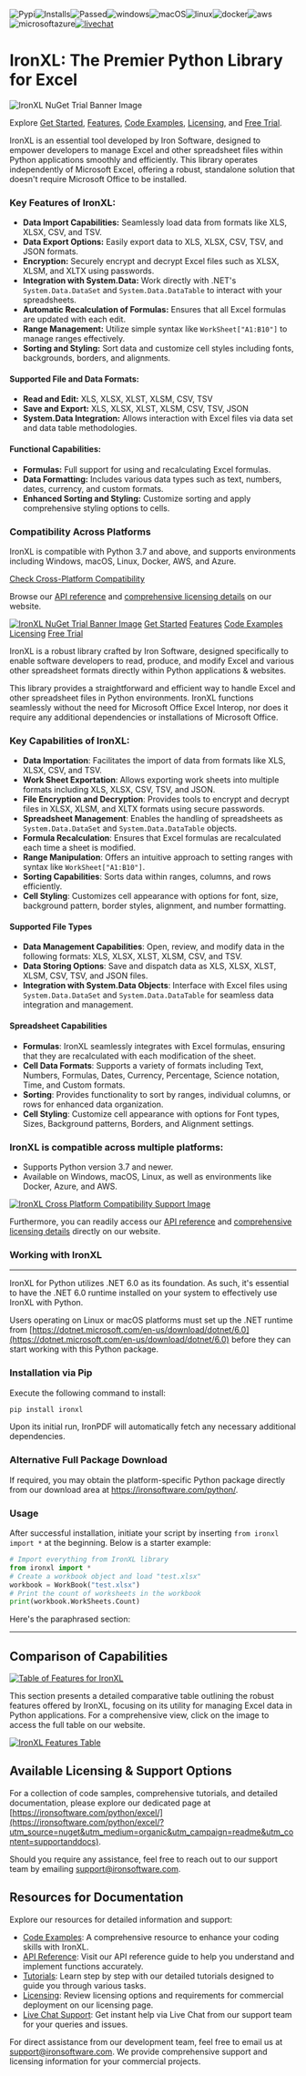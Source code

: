 <img src="https://pypi-camo.freetls.fastly.net/fffc1cf95dd176039a8e7d5df6da4cdd300d0044/68747470733a2f2f696d672e736869656c64732e696f2f707970692f762f49726f6e584c3f636f6c6f723d696e666f726d6174696f6e616c266c6162656c3d6c6174657374" alt=Pypi><img src="https://pypi-camo.freetls.fastly.net/5f73dccd2fe15ce9b9a3a1d5e614f5c39d467672/68747470733a2f2f696d672e736869656c64732e696f2f707970692f646d2f49726f6e584c3f636f6c6f723d696e666f726d6174696f6e616c266c6162656c3d696e7374616c6c73266c6f676f3d70797069" alt=Installs><img src="https://pypi-camo.freetls.fastly.net/aa29ae5186bb4d9cc2b82d6238abdb5203527185/68747470733a2f2f696d672e736869656c64732e696f2f62616467652f6275696c642d25323025453225394325393325323032343235253230746573747325323070617373656425323028302532306661696c6564292532302d3130374331303f6c6f676f3d76697375616c73747564696f" alt=Passed><img src="https://pypi-camo.freetls.fastly.net/a8bc218f0bc083e54c17f9b1868c423494ed3a15/68747470733a2f2f696d672e736869656c64732e696f2f62616467652f2545322538302538452532302d2532302545322539432539332d3130374331303f6c6f676f3d77696e646f7773" alt=windows><img src="https://pypi-camo.freetls.fastly.net/f9d68eddda84fe60f2540297abfff724b3d6fd42/68747470733a2f2f696d672e736869656c64732e696f2f62616467652f2545322538302538452532302d2532302545322539432539332d3130374331303f6c6f676f3d6170706c65" alt=macOS><img src="https://pypi-camo.freetls.fastly.net/13779d97888fdb36625402a4212f5ce4e631131b/68747470733a2f2f696d672e736869656c64732e696f2f62616467652f2545322538302538452532302d2532302545322539432539332d3130374331303f6c6f676f3d6c696e7578266c6f676f436f6c6f723d7768697465" alt=linux><img src="https://pypi-camo.freetls.fastly.net/9f625e7bcadccd3ec075651b9b9e52b196535df1/68747470733a2f2f696d672e736869656c64732e696f2f62616467652f2545322538302538452532302d2532302545322539432539332d3130374331303f6c6f676f3d646f636b6572266c6f676f436f6c6f723d7768697465" alt=docker><img src="https://pypi-camo.freetls.fastly.net/3a4ab624c52420f7033cf0bd2eb3fc1b80abba0c/68747470733a2f2f696d672e736869656c64732e696f2f62616467652f2545322538302538452532302d2532302545322539432539332d3130374331303f6c6f676f3d616d617a6f6e617773" alt=aws><img src="https://pypi-camo.freetls.fastly.net/4bf4e07fd8d63fa3a42828a692a26a5bfc8921fa/68747470733a2f2f696d672e736869656c64732e696f2f62616467652f2545322538302538452532302d2532302545322539432539332d3130374331303f6c6f676f3d6d6963726f736f6674617a757265" alt=microsoftazure><a href="https://ironsoftware.com/python/excel/?utm\_source=nuget&utm\_medium=organic&utm\_campaign=readme&utm\_content=topshield#helpscout-support" rel=nofollow><img src="https://pypi-camo.freetls.fastly.net/0f4a0f0922342e4774c9490984c7b196d0838a3c/68747470733a2f2f696d672e736869656c64732e696f2f62616467652f4c697665253230436861742d4163746976652d707572706c653f6c6f676f3d676f6f676c6563686174266c6f676f436f6c6f723d7768697465" alt=livechat></a>

# IronXL: The Premier Python Library for Excel

![IronXL NuGet Trial Banner Image](https://pypi-camo.freetls.fastly.net/8827a2ab12e218a3904b9926380a9a3cb17423c0/68747470733a2f2f7261772e67697468756275736572636f6e74656e746e74732e636f6d2f69726f6e2d736f6674776172652f69726f6e2d6e756765742d6173736574732f6d61696e2f49726f6e584c2d707974686f6e2d726561646d652f6e756765742d747269616c2d62616e6e65722d6c617267652e706e67)

Explore [Get Started](https://ironsoftware.com/python/excel/docs/?utm_source=nuget&utm_medium=organic&utm_campaign=readme&utm_content=navigation#trial-license), [Features](https://ironsoftware.com/python/excel/features/?utm_source=nuget&utm_medium=organic&utm_campaign=readme&utm_content=navigation), [Code Examples](https://ironsoftware.com/python/excel/examples/read-excel/?utm_source=nuget&utm_medium=organic&utm_campaign=readme&utm_content=navigation), [Licensing](https://ironsoftware.com/python/excel/licensing/?utm_source=nuget&utm_medium=organic&utm_campaign=readme&utm_content=navigation), and [Free Trial](https://ironsoftware.com/python/excel/docs/?utm_source=nuget&utm_medium=organic&utm_campaign=readme&utm_content=navigation#trial-license).

IronXL is an essential tool developed by Iron Software, designed to empower developers to manage Excel and other spreadsheet files within Python applications smoothly and efficiently. This library operates independently of Microsoft Excel, offering a robust, standalone solution that doesn't require Microsoft Office to be installed.

### Key Features of IronXL:

- **Data Import Capabilities:** Seamlessly load data from formats like XLS, XLSX, CSV, and TSV.
- **Data Export Options:** Easily export data to XLS, XLSX, CSV, TSV, and JSON formats.
- **Encryption:** Securely encrypt and decrypt Excel files such as XLSX, XLSM, and XLTX using passwords.
- **Integration with System.Data:** Work directly with .NET's `System.Data.DataSet` and `System.Data.DataTable` to interact with your spreadsheets.
- **Automatic Recalculation of Formulas:** Ensures that all Excel formulas are updated with each edit.
- **Range Management:** Utilize simple syntax like `WorkSheet["A1:B10"]` to manage ranges effectively.
- **Sorting and Styling:** Sort data and customize cell styles including fonts, backgrounds, borders, and alignments.

#### Supported File and Data Formats:

- **Read and Edit:** XLS, XLSX, XLST, XLSM, CSV, TSV
- **Save and Export:** XLS, XLSX, XLST, XLSM, CSV, TSV, JSON
- **System.Data Integration:** Allows interaction with Excel files via data set and data table methodologies.

#### Functional Capabilities:

- **Formulas:** Full support for using and recalculating Excel formulas.
- **Data Formatting:** Includes various data types such as text, numbers, dates, currency, and custom formats.
- **Enhanced Sorting and Styling:** Customize sorting and apply comprehensive styling options to cells.

### Compatibility Across Platforms

IronXL is compatible with Python 3.7 and above, and supports environments including Windows, macOS, Linux, Docker, AWS, and Azure. 

[Check Cross-Platform Compatibility](https://ironsoftware.com/python/excel/docs/?utm_source=nuget&utm_medium=organic&utm_campaign=readme&utm_content=crossplatformbanner)

Browse our [API reference](https://ironsoftware.com/python/excel/object-reference/api/) and [comprehensive licensing details](https://ironsoftware.com/python/excel/licensing/#trial-license) on our website.

<a href="https://ironsoftware.com/python/excel/?utm\_source=nuget&utm\_medium=organic&utm\_campaign=readme&utm\_content=topbanner#trial-license" rel=nofollow>![IronXL NuGet Trial Banner Image](https://pypi-camo.freetls.fastly.net/8827a2ab12e218a3904b9926380a9a3cb17423c0/68747470733a2f2f7261772e67697468756275736572636f6e74656e742e636f6d2f69726f6e2d736f6674776172652f69726f6e2d6e756765742d6173736574732f6d61696e2f49726f6e584c2d707974686f6e2d726561646d652f6e756765742d747269616c2d62616e6e65722d6c617267652e706e67)</a>
<a href="https://ironsoftware.com/python/excel/docs/?utm\_source=nuget&utm\_medium=organic&utm\_campaign=readme&utm\_content=navigation" rel=nofollow>Get Started</a>  <a href="https://ironsoftware.com/python/excel/features/?utm\_source=nuget&utm\_medium=organic&utm\_campaign=readme&utm\_content=navigation" rel=nofollow>Features</a>  <a href="https://ironsoftware.com/python/excel/examples/read-excel/?utm\_source=nuget&utm\_medium=organic&utm\_campaign=readme&utm\_content=navigation" rel=nofollow>Code Examples</a>  <a href="https://ironsoftware.com/python/excel/licensing/?utm\_source=nuget&utm\_medium=organic&utm\_campaign=readme&utm\_content=navigation" rel=nofollow>Licensing</a>  <a href="https://ironsoftware.com/python/excel/docs/?utm\_source=nuget&utm\_medium=organic&utm\_campaign=readme&utm\_content=navigation#trial-license" rel=nofollow>Free Trial</a>

IronXL is a robust library crafted by Iron Software, designed specifically to enable software developers to read, produce, and modify Excel and various other spreadsheet formats directly within Python applications & websites.

This library provides a straightforward and efficient way to handle Excel and other spreadsheet files in Python environments. IronXL functions seamlessly without the need for Microsoft Office Excel Interop, nor does it require any additional dependencies or installations of Microsoft Office.

### Key Capabilities of IronXL:

- **Data Importation**: Facilitates the import of data from formats like XLS, XLSX, CSV, and TSV.
- **Work Sheet Exportation**: Allows exporting work sheets into multiple formats including XLS, XLSX, CSV, TSV, and JSON.
- **File Encryption and Decryption**: Provides tools to encrypt and decrypt files in XLSX, XLSM, and XLTX formats using secure passwords.
- **Spreadsheet Management**: Enables the handling of spreadsheets as `System.Data.DataSet` and `System.Data.DataTable` objects.
- **Formula Recalculation**: Ensures that Excel formulas are recalculated each time a sheet is modified.
- **Range Manipulation**: Offers an intuitive approach to setting ranges with syntax like `WorkSheet["A1:B10"]`.
- **Sorting Capabilities**: Sorts data within ranges, columns, and rows efficiently.
- **Cell Styling**: Customizes cell appearance with options for font, size, background pattern, border styles, alignment, and number formatting.

#### Supported File Types

* **Data Management Capabilities**: Open, review, and modify data in the following formats: XLS, XLSX, XLST, XLSM, CSV, and TSV.
* **Data Storing Options**: Save and dispatch data as XLS, XLSX, XLST, XLSM, CSV, TSV, and JSON files.
* **Integration with System.Data Objects**: Interface with Excel files using `System.Data.DataSet` and `System.Data.DataTable` for seamless data integration and management.

#### Spreadsheet Capabilities

* **Formulas**: IronXL seamlessly integrates with Excel formulas, ensuring that they are recalculated with each modification of the sheet.
* **Cell Data Formats**: Supports a variety of formats including Text, Numbers, Formulas, Dates, Currency, Percentage, Science notation, Time, and Custom formats.
* **Sorting**: Provides functionality to sort by ranges, individual columns, or rows for enhanced data organization.
* **Cell Styling**: Customize cell appearance with options for Font types, Sizes, Background patterns, Borders, and Alignment settings.

### IronXL is compatible across multiple platforms:

  * Supports Python version 3.7 and newer.
  * Available on Windows, macOS, Linux, as well as environments like Docker, Azure, and AWS.

<a href="https://ironsoftware.com/python/excel/docs/?utm\_source=nuget&utm\_medium=organic&utm\_campaign=readme&utm\_content=crossplatformbanner" rel=nofollow>![IronXL Cross Platform Compatibility Support Image](https://pypi-camo.freetls.fastly.net/8846438d3072e3c83e307843d1cbc023d7804cff/68747470733a2f2f7261772e67697468756275736572636f6e74656e742e636f6d2f69726f6e2d736f6674776172652f69726f6e2d6e756765742d6173736574732f6d61696e2f49726f6e584c2d707974686f6e2d726561646d652f63726f73732d706c6174666f726d2d636f6d7061746962696c6974792e706e67)</a>

Furthermore, you can readily access our [API reference](https://ironsoftware.com/python/excel/object-reference/api/) and [comprehensive licensing details](https://ironsoftware.com/python/excel/licensing/#trial-license) directly on our website.

### Working with IronXL

---

IronXL for Python utilizes .NET 6.0 as its foundation. As such, it's essential to have the .NET 6.0 runtime installed on your system to effectively use IronXL with Python.

Users operating on Linux or macOS platforms must set up the .NET runtime from [https://dotnet.microsoft.com/en-us/download/dotnet/6.0](https://dotnet.microsoft.com/en-us/download/dotnet/6.0) before they can start working with this Python package.

### Installation via Pip

Execute the following command to install:

```bash
pip install ironxl
```

Upon its initial run, IronPDF will automatically fetch any necessary additional dependencies.

### Alternative Full Package Download

If required, you may obtain the platform-specific Python package directly from our download area at <a href="https://ironsoftware.com/python/" rel=nofollow>https://ironsoftware.com/python/</a>.

### Usage

After successful installation, initiate your script by inserting `from ironxl import *` at the beginning. Below is a starter example:

```python
# Import everything from IronXL library
from ironxl import *
# Create a workbook object and load "test.xlsx"
workbook = WorkBook("test.xlsx")
# Print the count of worksheets in the workbook
print(workbook.WorkSheets.Count)
```

Here's the paraphrased section:

-----

## Comparison of Capabilities

[![Table of Features for IronXL](https://pypi-camo.freetls.fastly.net/23c02264eb9dce99b72454f92eb77438d488e076/68747470733a2f2f7261772e67697468756275736572636f6e74656e742e636f6d2f69726f6e2d736f6674776172652f69726f6e2d6e756765742d6173736574732f6d61696e2f49726f6e584c2d707974686f6e2d726561646d652f66656174757265732d7461626c652e706e67)](https://ironsoftware.com/python/excel/features/?utm_source=nuget&utm_medium=organic&utm_campaign=readme&utm_content=featuresbanner)

This section presents a detailed comparative table outlining the robust features offered by IronXL, focusing on its utility for managing Excel data in Python applications. For a comprehensive view, click on the image to access the full table on our website.

<a href="https://ironsoftware.com/python/excel/features/?utm\_source=nuget&utm\_medium=organic&utm\_campaign=readme&utm\_content=featuresbanner" rel=nofollow>![IronXL Features Table](https://pypi-camo.freetls.fastly.net/23c02264eb9dce99b72454f92eb77438d488e076/68747470733a2f2f7261772e67697468756275736572636f6e74656e742e636f6d2f69726f6e2d736f6674776172652f69726f6e2d6e756765742d6173736574732f6d61696e2f49726f6e584c2d707974686f6e2d726561646d652f66656174757265732d7461626c652e706e67)</a>

## Available Licensing & Support Options

For a collection of code samples, comprehensive tutorials, and detailed documentation, please explore our dedicated page at [https://ironsoftware.com/python/excel/](https://ironsoftware.com/python/excel/?utm_source=nuget&utm_medium=organic&utm_campaign=readme&utm_content=supportanddocs).

Should you require any assistance, feel free to reach out to our support team by emailing [support@ironsoftware.com](mailto:support@ironsoftware.com).

## Resources for Documentation

Explore our resources for detailed information and support:

* [Code Examples](https://ironsoftware.com/python/excel/examples/read-excel/?utm_source=nuget&utm_medium=organic&utm_campaign=readme&utm_content=supportanddocs): A comprehensive resource to enhance your coding skills with IronXL.
* [API Reference](https://ironsoftware.com/python/excel/object-reference/api/?utm_source=nuget&utm_medium=organic&utm_campaign=readme&utm_content=supportanddocs): Visit our API reference guide to help you understand and implement functions accurately.
* [Tutorials](https://ironsoftware.com/python/excel/tutorials/how-to-read-excel-file-python/?utm_source=nuget&utm_medium=organic&utm_campaign=readme&utm_content=supportanddocs): Learn step by step with our detailed tutorials designed to guide you through various tasks.
* [Licensing](https://ironsoftware.com/python/excel/licensing/?utm_source=nuget&utm_medium=organic&utm_campaign=readme&utm_content=supportanddocs): Review licensing options and requirements for commercial deployment on our licensing page.
* [Live Chat Support](https://ironsoftware.com/python/excel/?utm_source=nuget&utm_medium=organic&utm_campaign=readme&utm_content=supportanddocs#helpscout-support): Get instant help via Live Chat from our support team for your queries and issues.

For direct assistance from our development team, feel free to email us at [support@ironsoftware.com](mailto:support@ironsoftware.com). We provide comprehensive support and licensing information for your commercial projects.

